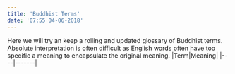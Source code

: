 ```yaml
---
title: 'Buddhist Terms'
date: '07:55 04-06-2018'
---
```


Here we will try an keep a rolling and updated glossary of Buddhist terms. Absolute interpretation is often difficult as 
English words often have too specific a meaning to encapsulate the original meaning.
|Term|Meaning|
|----|-------|



